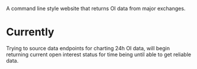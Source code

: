A command line style website that returns OI data from major exchanges.

# Currently
Trying to source data endpoints for charting 24h OI data, will begin returning current open interest status for time being until able to get reliable data.
